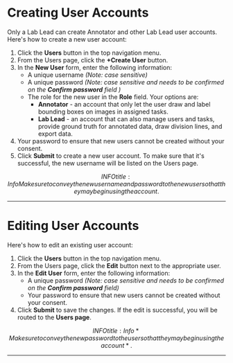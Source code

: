 # Creating User Accounts

Only a Lab Lead can create Annotator and other Lab Lead user accounts. Here's how to create a new user account:

1. Click the **Users** button in the top navigation menu.
2. From the Users page, click the **+Create User** button.
3. In the **New User** form, enter the following information:
    * A unique username *(Note: case sensitive)*
    * A unique password *(Note: case sensitive and needs to be confirmed on the **Confirm password** field )*
    * The role for the new user in the **Role** field. Your options are:
        * **Annotator** \- an account that only let the user draw and label bounding boxes on images in assigned tasks\.
        * **Lab Lead** \- an account that can also manage users and tasks\, provide ground truth for annotated data\, draw division lines\, and export data\.
4. Your password to ensure that new users cannot be created without your consent.
5. Click **Submit** to create a new user account. To make sure that it's successful, the new username will be listed on the Users page.

$$INFO
title: Info
 Make sure to convey the new username and password to the new user so that they may begin using the account.
$$

***

# Editing User Accounts

Here's how to edit an existing user account:

1. Click the **Users** button in the top navigation menu.
2. From the Users page, click the **Edit** button next to the appropriate user.
3. In the **Edit User** form, enter the following information:
    * A unique password *(Note: case sensitive and needs to be confirmed on the **Confirm password** field)*
    * Your password to ensure that new users cannot be created without your consent.
4. Click **Submit** to save the changes. If the edit is successful, you will be routed to the **Users page**.

$$INFO
title: Info
*Make sure to convey the new password to the user so that they may begin using the account*.
$$

***
